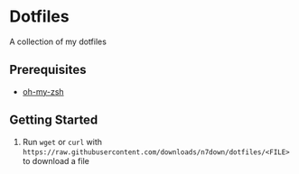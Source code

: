 # Dotfiles
A collection of my dotfiles

## Prerequisites
- [oh-my-zsh](https://github.com/robbyrussell/oh-my-zsh)

## Getting Started
1. Run `wget` or `curl` with `https://raw.githubusercontent.com/downloads/n7down/dotfiles/<FILE>` to download a file
